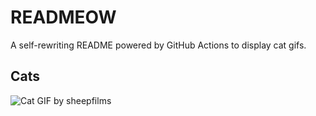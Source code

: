 # READMEOW

A self-rewriting README powered by GitHub Actions to display cat gifs.

## Cats

![Cat GIF by sheepfilms](https://media2.giphy.com/media/zZMTVkTeEfeEg/200.gif?cid=9acd02da2o8929ak665lr9iyx10yk9iaxdla253e252ceub5&ep=v1_gifs_search&rid=200.gif&ct=g)
